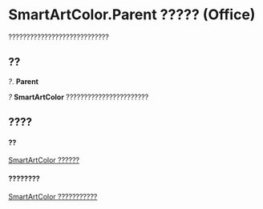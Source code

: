 
# SmartArtColor.Parent ????? (Office)

????????????????????????????


## ??

 _?_. **Parent**

 _?_ **SmartArtColor** ???????????????????????


## ????


#### ??


[SmartArtColor ??????](5aca0209-20d3-c16f-fdfd-184f3464e00b.md)
#### ????????


[SmartArtColor ???????????](http://msdn.microsoft.com/library/b1a82f2e-ccd5-c98e-36a6-74642bc63e68%28Office.15%29.aspx)